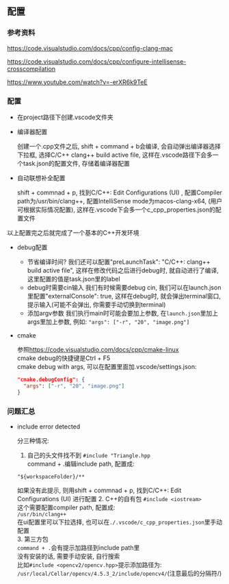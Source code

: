 ## 配置

### 参考资料

<https://code.visualstudio.com/docs/cpp/config-clang-mac>

<https://code.visualstudio.com/docs/cpp/configure-intellisense-crosscompilation>

<https://www.youtube.com/watch?v=-erXR6k9TeE>

### 配置

- 在project路径下创建.vscode文件夹

- 编译器配置  

  创建一个.cpp文件之后, shift + command + b会编译, 会自动弹出编译器选择下拉框, 选择C/C++ clang++ build active file, 这样在.vscode路径下会多一个task.json的配置文件, 存储着编译器配置

- 自动联想补全配置  

  shift + commnad + p, 找到C/C++: Edit Configurations (UI) , 配置Compiler path为/usr/bin/clang++, 配置IntelliSense mode为macos-clang-x64, (用户可根据实际情况配置), 这样在.vscode下会多一个c_cpp_properties.json的配置文件

以上配置完之后就完成了一个基本的C++开发环境

- debug配置  

  - 节省编译时间?
    我们还可以配置"preLaunchTask": "C/C++: clang++ build active file", 这样在修改代码之后进行debug时, 就自动进行了编译, 这里配置的值是task.json里的label
  - debug时需要cin输入
    我们有时候需要debug cin, 我们可以在launch.json里配置"externalConsole": true, 这样在debug时, 就会弹出terminal窗口, 提示输入(可能不会弹出, 你需要手动切换到terminal)  
  - 添加argv参数
    我们执行main时可能会要加上参数, 在`launch.json`里加上args里加上参数, 例如: `"args": ["-r", "20", "image.png"]`

- cmake

  参照<https://code.visualstudio.com/docs/cpp/cmake-linux>  
  cmake debug的快捷键是Ctrl + F5  
  cmake debug with args, 可以在配置里面加.vscode/settings.json:
  ```json
  "cmake.debugConfig": {
    "args": ["-r", "20", "image.png"]
  }
  ```

### 问题汇总

- include error detected

  分三种情况:  
  1. 自己的头文件找不到
    `#include "Triangle.hpp`  
    command + .编辑include path, 配置成:  
    ```
    "${workspaceFolder}/**
    ```
    如果没有此提示, 则用shift + commnad + p, 找到C/C++: Edit Configurations (UI) 进行配置
  2. C++的自有包
    `#include <iostream>`  
    这个需要配置compiler path, 配置成:  
    `/usr/bin/clang++`  
    在ui配置里可以下拉选择, 也可以在`./.vscode/c_cpp_properties.json`里手动配置  
  3. 第三方包  
    `command + .`会有提示加路径到include path里  
    没有安装的话, 需要手动安装, 自行搜索  
    比如`#include <opencv2/opencv.hpp>`提示添加路径为:  
    `/usr/local/Cellar/opencv/4.5.3_2/include/opencv4/`(注意最后的分隔符/)